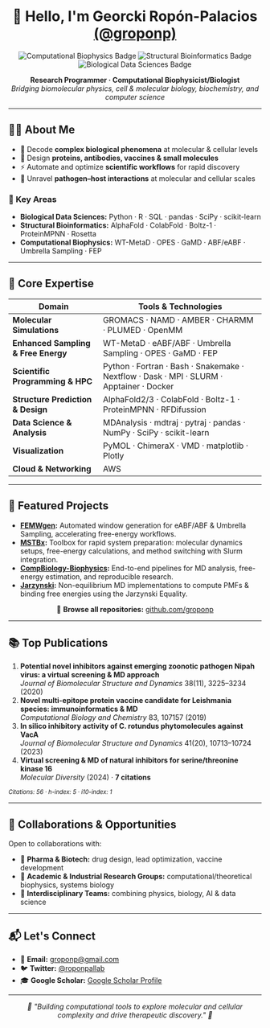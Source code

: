<h1 align="center">👋 Hello, I'm <b>Georcki Ropón-Palacios</b> <a href="https://github.com/groponp">(@groponp)</a></h1>

<p align="center">
  <img src="https://img.shields.io/badge/Computational%20Biophysics-%F0%9F%94%8E-blue?style=for-the-badge" alt="Computational Biophysics Badge">
  <img src="https://img.shields.io/badge/Structural%20Bioinformatics-%F0%9F%94%A5-orange?style=for-the-badge" alt="Structural Bioinformatics Badge">
  <img src="https://img.shields.io/badge/Biological%20Data%20Sciences-%F0%9F%93%88-green?style=for-the-badge" alt="Biological Data Sciences Badge">
</p>

<p align="center">
  <b>Research Programmer · Computational Biophysicist/Biologist</b><br>
  <i>Bridging biomolecular physics, cell & molecular biology, biochemistry, and computer science</i>
</p>

---

## 🧑‍💼 About Me

- 🔬 Decode <b>complex biological phenomena</b> at molecular & cellular levels  
- 🧬 Design <b>proteins, antibodies, vaccines & small molecules</b>  
- ⚡ Automate and optimize <b>scientific workflows</b> for rapid discovery  
- 🦠 Unravel <b>pathogen–host interactions</b> at molecular and cellular scales  

### 🔑 Key Areas

- <b>Biological Data Sciences:</b> Python · R · SQL · pandas · SciPy · scikit-learn  
- <b>Structural Bioinformatics:</b> AlphaFold · ColabFold · Boltz-1 · ProteinMPNN · Rosetta  
- <b>Computational Biophysics:</b> WT-MetaD · OPES · GaMD · ABF/eABF · Umbrella Sampling · FEP  

---

## 🚀 Core Expertise

| Domain                                    | Tools & Technologies                                                                     |
| ------------------------------------------ | ---------------------------------------------------------------------------------------- |
| **Molecular Simulations**                  | GROMACS · NAMD · AMBER · CHARMM · PLUMED · OpenMM                                        |
| **Enhanced Sampling & Free Energy**        | WT-MetaD · eABF/ABF · Umbrella Sampling · OPES · GaMD · FEP                              |
| **Scientific Programming & HPC**           | Python · Fortran · Bash · Snakemake · Nextflow · Dask · MPI · SLURM · Apptainer · Docker |
| **Structure Prediction & Design**          | AlphaFold2/3 · ColabFold · Boltz-1 · ProteinMPNN · RFDifussion                               |
| **Data Science & Analysis**                | MDAnalysis · mdtraj · pytraj · pandas · NumPy · SciPy · scikit-learn                     |
| **Visualization**                          | PyMOL · ChimeraX · VMD · matplotlib · Plotly                                             |
| **Cloud & Networking**                     | AWS                                                                                      |

---

## 🌟 Featured Projects

- **[FEMWgen](https://github.com/groponp/FEMWgen):** Automated window generation for eABF/ABF & Umbrella Sampling, accelerating free-energy workflows.
- **[MSTBx](https://github.com/groponp/MSTBx):** Toolbox for rapid system preparation: molecular dynamics setups, free-energy calculations, and method switching with Slurm integration.
- **[CompBiology-Biophysics](https://github.com/groponp/CompBiology-Biophysics):** End-to-end pipelines for MD analysis, free-energy estimation, and reproducible research.
- **[Jarzynski](https://github.com/groponp/Jarzynski):** Non-equilibrium MD implementations to compute PMFs & binding free energies using the Jarzynski Equality.

<p align="center">
  🚀 <b>Browse all repositories:</b> <a href="https://github.com/groponp?tab=repositories">github.com/groponp</a>
</p>

---

## 📚 Top Publications

1. **Potential novel inhibitors against emerging zoonotic pathogen Nipah virus: a virtual screening & MD approach**  
   <i>Journal of Biomolecular Structure and Dynamics</i> 38(11), 3225–3234 (2020)
2. **Novel multi-epitope protein vaccine candidate for Leishmania species: immunoinformatics & MD**  
   <i>Computational Biology and Chemistry</i> 83, 107157 (2019)
3. **In silico inhibitory activity of C. rotundus phytomolecules against VacA**  
   <i>Journal of Biomolecular Structure and Dynamics</i> 41(20), 10713–10724 (2023)
4. **Virtual screening & MD of natural inhibitors for serine/threonine kinase 16**  
   <i>Molecular Diversity</i> (2024) · <b>7 citations</b>

<sub><i>Citations: 56 · h-index: 5 · i10-index: 1</i></sub>

---

## 🤝 Collaborations & Opportunities

Open to collaborations with:

- 💊 <b>Pharma & Biotech:</b> drug design, lead optimization, vaccine development  
- 🧪 <b>Academic & Industrial Research Groups:</b> computational/theoretical biophysics, systems biology  
- 🤖 <b>Interdisciplinary Teams:</b> combining physics, biology, AI & data science  

---

## 📬 Let's Connect

- 📧 **Email:** [groponp@gmail.com](mailto:groponp@gmail.com)
- 🐦 **Twitter:** [@roponpallab](https://twitter.com/roponpallab)
- 🎓 **Google Scholar:** [Google Scholar Profile](https://scholar.google.com/citations?user=fl8ehh8AAAAJ&hl=pt-BR)

---

<p align="center">
  <em>🌟 "Building computational tools to explore molecular and cellular complexity and drive therapeutic discovery." 🌟</em>
</p>
